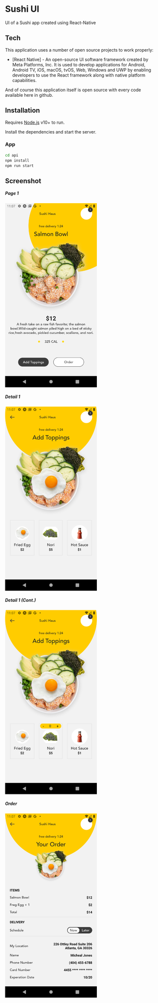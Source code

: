 # Sushi UI
UI of a Sushi app created using React-Native

## Tech

This application uses a number of open source projects to work properly:

- [React Native] - An open-source UI software framework created by Meta Platforms, Inc. It is used to develop applications for Android, Android TV, iOS, macOS, tvOS, Web, Windows and UWP by enabling developers to use the React framework along with native platform capabilities.

And of course this application itself is open source with every code available here in github.

## Installation

Requires [Node.js](https://nodejs.org/) v10+ to run.

Install the dependencies and start the server.

### App
```sh
cd api
npm install
npm run start
```


## Screenshot

##### Page 1
<img src="./screenshots/Screenshot-1.png" width="300" height="600">

##### Detail 1
<img src="./screenshots/Screenshot-2.png" width="300" height="600">

##### Detail 1 (Cont.)
<img src="./screenshots/Screenshot-3.png" width="300" height="600">

##### Order
<img src="./screenshots/Screenshot-4.png" width="300" height="600">
